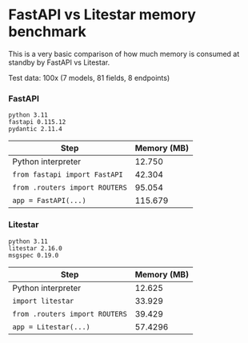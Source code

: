 # FastAPI vs Litestar memory benchmark

This is a very basic comparison of how much memory is consumed at standby by FastAPI vs Litestar.

Test data: 100x (7 models, 81 fields, 8 endpoints)


### FastAPI

```
python 3.11 
fastapi 0.115.12
pydantic 2.11.4
```

| Step                           | Memory (MB) |
|--------------------------------|-------------|
| Python interpreter             | 12.750      |
| `from fastapi import FastAPI`  | 42.304      |
| `from .routers import ROUTERS` | 95.054      |
| `app = FastAPI(...)`           | 115.679     |
 

### Litestar

```
python 3.11
litestar 2.16.0
msgspec 0.19.0
```

| Step                           | Memory (MB) |
|--------------------------------|-------------|
| Python interpreter             | 12.625      |
| `import litestar`              | 33.929      |
| `from .routers import ROUTERS` | 39.429      |
| `app = Litestar(...)`          | 57.4296     |
